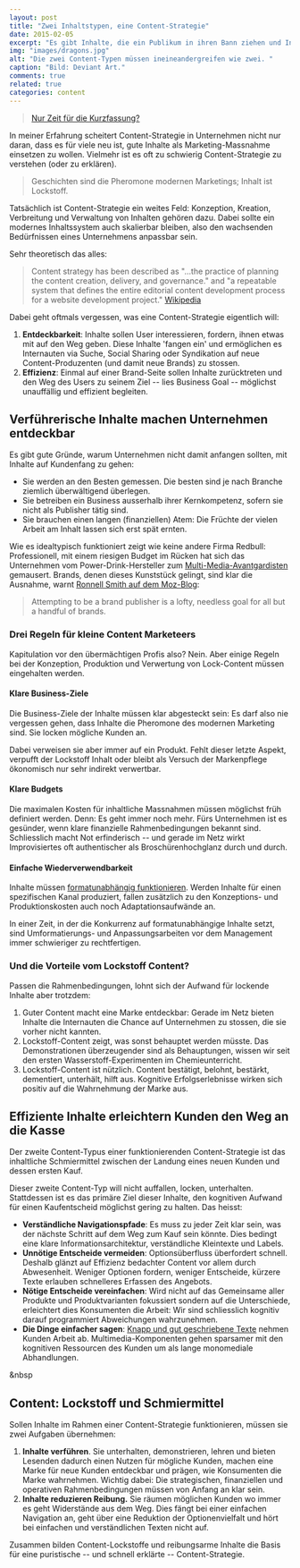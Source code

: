 ```yaml
---
layout: post
title: "Zwei Inhaltstypen, eine Content-Strategie"
date: 2015-02-05
excerpt: "Es gibt Inhalte, die ein Publikum in ihren Bann ziehen und Inhalte, die reibungslos funktionieren müssen. Zusammen bilden diese zwei Inhaltstypen die Grundfeste einer Content-Strategie."
img: "images/dragons.jpg"
alt: "Die zwei Content-Typen müssen ineineandergreifen wie zwei. "
caption: "Bild: Deviant Art."
comments: true
related: true
categories: content
---
```


> [Nur Zeit für die Kurzfassung?](#short)

In meiner Erfahrung scheitert Content-Strategie in Unternehmen nicht nur daran, dass es für viele neu ist, gute Inhalte als Marketing-Massnahme einsetzen zu wollen. Vielmehr ist es oft zu schwierig Content-Strategie zu verstehen (oder zu erklären). 

> Geschichten sind die Pheromone modernen Marketings; Inhalt ist Lockstoff.

Tatsächlich ist Content-Strategie ein weites Feld: Konzeption, Kreation, Verbreitung und Verwaltung von Inhalten gehören dazu. Dabei sollte ein modernes Inhaltssystem auch skalierbar bleiben, also den wachsenden Bedürfnissen eines Unternehmens anpassbar sein.

Sehr theoretisch das alles:

> Content strategy has been described as "…the practice of planning the content creation, delivery, and governance." and "a repeatable system that defines the entire editorial content development process for a website development project." [Wikipedia](http://en.wikipedia.org/wiki/Content_strategy)

Dabei geht oftmals vergessen, was eine Content-Strategie eigentlich will: 

1. **Entdeckbarkeit**: Inhalte sollen User interessieren, fordern, ihnen etwas mit auf den Weg geben. Diese Inhalte 'fangen ein' und ermöglichen es Internauten via Suche, Social Sharing oder Syndikation auf neue Content-Produzenten (und damit neue Brands) zu stossen.
2. **Effizienz**: Einmal auf einer Brand-Seite sollen Inhalte zurücktreten und den Weg des Users zu seinem Ziel -- lies Business Goal -- möglichst unauffällig und effizient begleiten.


## Verführerische Inhalte machen Unternehmen entdeckbar

Es gibt gute Gründe, warum Unternehmen nicht damit anfangen sollten, mit Inhalte auf Kundenfang zu gehen: 

- Sie werden an den Besten gemessen. Die besten sind je nach Branche ziemlich überwältigend überlegen.
- Sie betreiben ein Business ausserhalb ihrer Kernkompetenz, sofern sie nicht als Publisher tätig sind.
- Sie brauchen einen langen (finanziellen) Atem: Die Früchte der vielen Arbeit am Inhalt lassen sich erst spät ernten.

Wie es idealtypisch funktioniert zeigt wie keine andere Firma Redbull: Professionell, mit einem riesigen Budget im Rücken hat sich das Unternehmen vom Power-Drink-Hersteller zum [Multi-Media-Avantgardisten](http://www.redbullmediahouse.com/content/movingimages.html) gemausert. Brands, denen dieses Kunststück gelingt, sind klar die Ausnahme, warnt [Ronnell Smith auf dem Moz-Blog](http://moz.com/blog/you-dont-need-to-be-a-brand-publisher-to-win-at-content-marketing):

> Attempting to be a brand publisher is a lofty, needless goal for all but a handful of brands. 

### Drei Regeln für kleine Content Marketeers

Kapitulation vor den übermächtigen Profis also? Nein. Aber einige Regeln bei der Konzeption, Produktion und Verwertung von Lock-Content müssen eingehalten werden.

#### Klare Business-Ziele

Die Business-Ziele der Inhalte müssen klar abgesteckt sein: Es darf also nie vergessen gehen, dass Inhalte die Pheromone des modernen Marketing sind. Sie locken mögliche Kunden an. <!-- Sie belegen die Kompetenzen des werbenden Unternehmens. Sie belohnen Kunden mit neuen Erkenntnissen, Unterhaltung oder einem gelösten Problem. -->

Dabei verweisen sie aber immer auf ein Produkt. Fehlt dieser letzte Aspekt, verpufft der Lockstoff Inhalt oder bleibt als Versuch der Markenpflege ökonomisch nur sehr indirekt verwertbar.

#### Klare Budgets

Die maximalen Kosten für inhaltliche Massnahmen müssen möglichst früh definiert werden. Denn: Es geht immer noch mehr. Fürs Unternehmen ist es gesünder, wenn klare finanzielle Rahmenbedingungen bekannt sind. Schliesslich macht Not erfinderisch -- und gerade im Netz wirkt Improvisiertes oft authentischer als Broschürenhochglanz durch und durch.

#### Einfache Wiederverwendbarkeit

Inhalte müssen [formatunabhängig funktionieren](/inhalte-fuer-ueberall). Werden Inhalte für einen spezifischen Kanal produziert, fallen zusätzlich zu den Konzeptions- und Produktionskosten auch noch Adaptationsaufwände an. 

In einer Zeit, in der die Konkurrenz auf formatunabhängige Inhalte setzt, sind Umformatierungs- und Anpassungsarbeiten vor dem Management immer schwieriger zu rechtfertigen.

### Und die Vorteile vom Lockstoff Content?

Passen die Rahmenbedingungen, lohnt sich der Aufwand für lockende Inhalte aber trotzdem:

1. Guter Content macht eine Marke entdeckbar: Gerade im Netz bieten Inhalte die Internauten die Chance auf Unternehmen zu stossen, die sie vorher nicht kannten.
2. Lockstoff-Content zeigt, was sonst behauptet werden müsste. Das Demonstrationen überzeugender sind als Behauptungen, wissen wir seit den ersten Wasserstoff-Experimenten im Chemieunterricht.
3. Lockstoff-Content ist nützlich. Content bestätigt, belohnt, bestärkt, dementiert, unterhält, hilft aus. Kognitive Erfolgserlebnisse wirken sich positiv auf die Wahrnehmung der Marke aus.


## Effiziente Inhalte erleichtern Kunden den Weg an die Kasse

Der zweite Content-Typus einer funktionierenden Content-Strategie ist das inhaltliche Schmiermittel zwischen der Landung eines neuen Kunden und dessen ersten Kauf.

Dieser zweite Content-Typ will nicht auffallen, locken, unterhalten. Stattdessen ist es das primäre Ziel dieser Inhalte, den kognitiven Aufwand für einen Kaufentscheid möglichst gering zu halten. Das heisst:

- **Verständliche Navigationspfade**: Es muss zu jeder Zeit klar sein, was der nächste Schritt auf dem Weg zum Kauf sein könnte. Dies bedingt eine klare Informationsarchitektur, verständliche Kleintexte und Labels.
- **Unnötige Entscheide vermeiden**: Optionsüberfluss überfordert schnell. Deshalb glänzt auf Effizienz bedachter Content vor allem durch Abwesenheit. Weniger Optionen fordern, weniger  Entscheide, kürzere Texte erlauben schnelleres Erfassen des Angebots.
- **Nötige Entscheide vereinfachen**: Wird nicht auf das Gemeinsame aller Produkte und Produktvarianten fokussiert sondern auf die Unterschiede, erleichtert dies Konsumenten die Arbeit: Wir sind schliesslich kognitiv darauf programmiert Abweichungen wahrzunehmen.
- **Die Dinge einfacher sagen**: [Knapp und gut geschriebene Texte](/schreiben-im-web) nehmen Kunden Arbeit ab. Multimedia-Komponenten gehen sparsamer mit den kognitiven Ressourcen des Kunden um als lange monomediale Abhandlungen.

<a name="short" class="anchor">&nbsp</a>
<h2>Content: Lockstoff und Schmiermittel</h2>

Sollen Inhalte im Rahmen einer Content-Strategie funktionieren, müssen sie zwei Aufgaben übernehmen:

1. **Inhalte verführen**. Sie unterhalten, demonstrieren, lehren und bieten Lesenden dadurch einen Nutzen für mögliche Kunden, machen eine Marke für neue Kunden entdeckbar und prägen, wie Konsumenten die Marke wahrnehmen. Wichtig dabei: Die strategischen, finanziellen und operativen Rahmenbedingungen müssen von Anfang an klar sein.
2. **Inhalte reduzieren Reibung.** Sie räumen möglichen Kunden wo immer es geht Widerstände aus dem Weg. Dies fängt bei einer einfachen Navigation an, geht über eine Reduktion der Optionenvielfalt und hört bei einfachen und verständlichen Texten nicht auf.

Zusammen bilden Content-Lockstoffe und reibungsarme Inhalte die Basis für eine puristische -- und schnell erklärte -- Content-Strategie.

